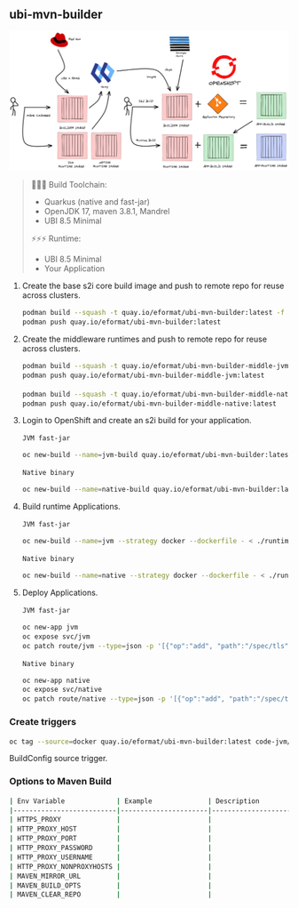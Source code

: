 ## ubi-mvn-builder

![images/ubi-mvn-builder.png](images/ubi-mvn-builder.png)

> 👷👷👷 Build Toolchain:
>   - Quarkus (native and fast-jar)
>   - OpenJDK 17, maven 3.8.1, Mandrel
>   - UBI 8.5 Minimal
>
> ⚡⚡⚡ Runtime:
>   - UBI 8.5 Minimal
>   - Your Application

1. Create the base s2i core build image and push to remote repo for reuse across clusters.

    ```bash
    podman build --squash -t quay.io/eformat/ubi-mvn-builder:latest -f builder/Dockerfile
    podman push quay.io/eformat/ubi-mvn-builder:latest
    ```

2. Create the middleware runtimes and push to remote repo for reuse across clusters.

    ```bash
    podman build --squash -t quay.io/eformat/ubi-mvn-builder-middle-jvm:latest -f middleware/Dockerfile.jvm
    podman push quay.io/eformat/ubi-mvn-builder-middle-jvm:latest

    podman build --squash -t quay.io/eformat/ubi-mvn-builder-middle-native:latest -f middleware/Dockerfile.native
    podman push quay.io/eformat/ubi-mvn-builder-middle-native:latest
    ```

3. Login to OpenShift and create an s2i build for your application.

    `JVM fast-jar`
    ```bash
    oc new-build --name=jvm-build quay.io/eformat/ubi-mvn-builder:latest~https://github.com/eformat/code-with-quarkus -e MAVEN_BUILD_OPTS="-Dquarkus.package.type=fast-jar -DskipTests" -e MAVEN_CLEAR_REPO="true"
    ```

    `Native binary`
    ```bash
    oc new-build --name=native-build quay.io/eformat/ubi-mvn-builder:latest~https://github.com/eformat/code-with-quarkus -e MAVEN_CLEAR_REPO="true"
    ```

4. Build runtime Applications.

    `JVM fast-jar`
    ```bash
    oc new-build --name=jvm --strategy docker --dockerfile - < ./runtime/Dockerfile.jvm
    ```

    `Native binary`
    ```bash
    oc new-build --name=native --strategy docker --dockerfile - < ./runtime/Dockerfile.native
    ```

5. Deploy Applications.

    `JVM fast-jar`
    ```bash
    oc new-app jvm
    oc expose svc/jvm
    oc patch route/jvm --type=json -p '[{"op":"add", "path":"/spec/tls", "value":{"termination":"edge","insecureEdgeTerminationPolicy":"Redirect"}}]'
    ```

    `Native binary`
    ```bash
    oc new-app native
    oc expose svc/native
    oc patch route/native --type=json -p '[{"op":"add", "path":"/spec/tls", "value":{"termination":"edge","insecureEdgeTerminationPolicy":"Redirect"}}]'
    ```

### Create triggers


```bash
oc tag --source=docker quay.io/eformat/ubi-mvn-builder:latest code-jvm/ubi-mvn-builder:latest --reference-policy=local --insecure=true
```

BuildConfig source trigger.

### Options to Maven Build

```bash
| Env Variable             | Example              | Description                                         |
|--------------------------|----------------------|-----------------------------------------------------|
| HTTPS_PROXY              |                      |                                                     |
| HTTP_PROXY_HOST          |                      |                                                     |
| HTTP_PROXY_PORT          |                      |                                                     |
| HTTP_PROXY_PASSWORD      |                      |                                                     |
| HTTP_PROXY_USERNAME      |                      |                                                     |
| HTTP_PROXY_NONPROXYHOSTS |                      |                                                     |
| MAVEN_MIRROR_URL         |                      |                                                     |
| MAVEN_BUILD_OPTS         |                      |                                                     |
| MAVEN_CLEAR_REPO         |                      |                                                     |
```
